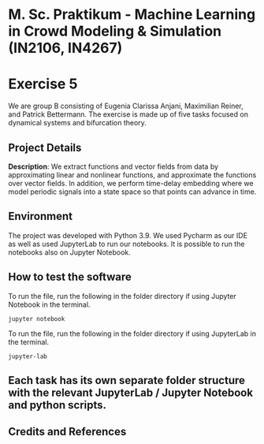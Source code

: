 M. Sc. Praktikum - Machine Learning in Crowd Modeling & Simulation (IN2106, IN4267)
==============================
# Exercise 5
We are group B consisting of Eugenia Clarissa Anjani, Maximilian Reiner, and Patrick Bettermann. The exercise is made up of five tasks focused on dynamical systems and bifurcation theory. 

## Project Details
**Description**: We extract functions and vector fields from data by approximating linear and nonlinear functions, and approximate the functions over vector fields. In addition, we perform time-delay embedding where we model periodic signals into a state space so that points can advance in time.

## Environment
The project was developed with Python 3.9. We used Pycharm as our IDE as well as used JupyterLab to run our notebooks. It is possible to run the notebooks also on Jupyter Notebook.

## How to test the software

To run the file, run the following in the folder directory if using Jupyter Notebook in the terminal. 

```
jupyter notebook
```

To run the file, run the following in the folder directory if using JupyterLab in the terminal. 

```
jupyter-lab
```

Each task has its own separate folder structure with the relevant JupyterLab / Jupyter Notebook and python scripts. 
------------

## Credits and References

